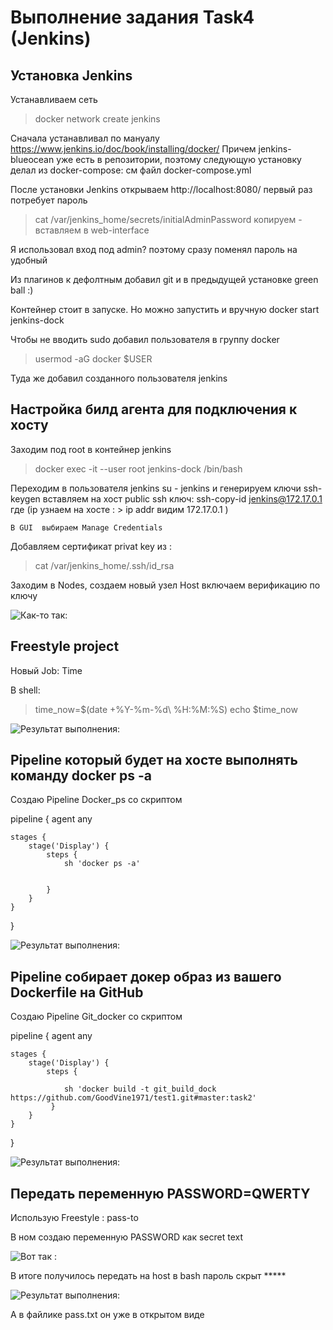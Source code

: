 #  Выполнение задания Task4 (Jenkins)  #  
  
 
##  Установка  Jenkins  ## 

Устанавливаем сеть 
>	docker network create jenkins  

Сначала устанавливал по мануалу https://www.jenkins.io/doc/book/installing/docker/
Причем jenkins-blueocean уже есть в репозитории, поэтому следующую установку делал из docker-compose: 
см файл docker-compose.yml

После установки Jenkins открываем http://localhost:8080/
первый раз потребует пароль
>	cat /var/jenkins_home/secrets/initialAdminPassword  копируем - вставляем в web-interface  

Я использовал вход под admin? поэтому сразу поменял пароль на удобный 

Из плагинов к дефолтным добавил git и в предыдущей установке green ball :)

Контейнер стоит в запуске. Но можно запустить и вручную
docker start jenkins-dock 

Чтобы не вводить sudo добавил пользователя в группу docker
>	 usermod -aG docker $USER

Туда же добавил созданного пользователя jenkins


##  Настройка  билд агента  для подключения к хосту ## 

 
Заходим под root в контейнер jenkins
>	docker exec -it --user root jenkins-dock  /bin/bash  

Переходим в пользователя    jenkins
 su - jenkins
 и генерируем ключи
 ssh-keygen
 вставляем на хост public ssh ключ:
 ssh-copy-id jenkins@172.17.0.1
где  (ip узнаем на хосте : > ip addr
видим 172.17.0.1 )
	
	В GUI  выбираем Manage Credentials
Добавляем сертификат privat key из : 
>  cat /var/jenkins_home/.ssh/id_rsa

Заходим в Nodes, создаем новый узел Host
включаем верификацию по ключу

![Как-то так:](Host.jpg)  

##  Freestyle project ## 

Новый Job: Time

В shell:

>	time_now=$(date  +%Y-%m-%d\ %H:%M:%S)
>	echo $time_now

![Результат выполнения:](time.jpg)  

##  Pipeline который будет на хосте выполнять команду docker ps -a ## 

Создаю Pipeline Docker_ps со скриптом

pipeline {
    agent any

    stages {
        stage('Display') {
            steps {
                sh 'docker ps -a'
                
                
            }
        }
    }
}

![Результат выполнения:](docke_ps.jpg)  


##  Pipeline собирает докер образ из вашего Dockerfile на GitHub  ##

Создаю Pipeline Git_docker со скриптом

pipeline {
    agent any

    stages {
        stage('Display') {
            steps {
                
                sh 'docker build -t git_build_dock https://github.com/GoodVine1971/test1.git#master:task2'
             }
        }
    }
}

![Результат выполнения:](git_dock.jpg)  


##  Передать переменную PASSWORD=QWERTY  ##


Использую Freestyle : pass-to

В ном создаю переменную PASSWORD  как secret text

![Вот так :](password_create.jpg) 
 
 В итоге получилось передать на host в bash пароль скрыт *****
 
 ![Результат выполнения:](password_sent.jpg)
 
 А в файлике pass.txt он уже в открытом виде
